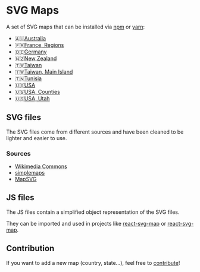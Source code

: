 # SVG Maps

A set of SVG maps that can be installed via [npm](https://www.npmjs.com) or [yarn](https://yarnpkg.com):
* 🇦🇺[Australia](packages/australia)
* 🇫🇷[France, Regions](packages/france.regions)
* 🇩🇪[Germany](packages/germany)
* 🇳🇿[New Zealand](packages/new-zealand)
* 🇹🇼[Taiwan](packages/taiwan)
* 🇹🇼[Taiwan, Main Island](packages/taiwan.main)
* 🇹🇳[Tunisia](packages/tunisia)
* 🇺🇸[USA](packages/usa)
* 🇺🇸[USA, Counties](packages/usa.counties)
* 🇺🇸[USA, Utah](packages/usa.utah)

## SVG files

The SVG files come from different sources and have been cleaned to be lighter and easier to use.

### Sources

* [Wikimedia Commons](https://commons.wikimedia.org/)
* [simplemaps](https://simplemaps.com/)
* [MapSVG](https://mapsvg.com/)

## JS files

The JS files contain a simplified object representation of the SVG files.

They can be imported and used in projects like [react-svg-map](https://github.com/VictorCazanave/react-svg-map) or [react-svg-map](https://github.com/VictorCazanave/vue-svg-map).

## Contribution

If you want to add a new map (country, state...), feel free to [contribute](CONTRIBUTING.md)!
